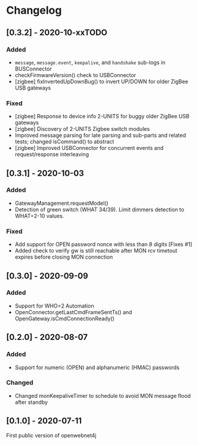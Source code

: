# Changelog

## [0.3.2] - 2020-10-xxTODO

### Added
- `message`, `message.event`, `keepalive`, and `handshake` sub-logs in BUSConnector
- checkFirmwareVersion() check to USBConnector
- [zigbee] fixInvertedUpDownBug() to invert UP/DOWN for older ZigBee USB gateways

### Fixed
- [zigbee] Response to device info 2-UNITS for buggy older ZigBee USB gateways
- [zigbee] Discovery of 2-UNITS Zigbee switch modules 
- Improved message parsing for late parsing and sub-parts and related tests; changed isCommand() to abstract
- [zigbee] Improved USBConnector for concurrent events and request/response interleaving

## [0.3.1] - 2020-10-03

### Added
- GatewayManagement.requestModel()
- Detection of green switch (WHAT 34/39). Limit dimmers detection to WHAT=2-10 values.

### Fixed
- Add support for OPEN password nonce with less than 8 digits [Fixes #1]
- Added check to verify gw is still reachable after MON rcv timetout expires before closing MON connection


## [0.3.0] - 2020-09-09

### Added
- Support for WHO=2 Automation
- OpenConnector.getLastCmdFrameSentTs() and OpenGateway.isCmdConnectionReady()


## [0.2.0] - 2020-08-07

### Added
- Support for numeric (OPEN) and alphanumeric (HMAC) passwords

### Changed
- Changed monKeepaliveTimer to schedule to avoid MON message flood after standby


## [0.1.0] - 2020-07-11

First public version of openwebnet4j